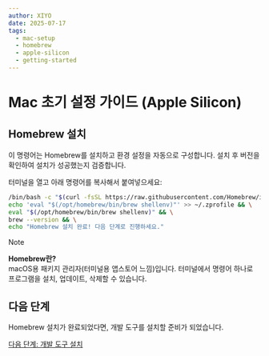 ```yaml
---
author: XIYO
date: 2025-07-17
tags:
  - mac-setup
  - homebrew
  - apple-silicon
  - getting-started
---
```


# Mac 초기 설정 가이드 (Apple Silicon)

## Homebrew 설치

이 명령어는 Homebrew를 설치하고 환경 설정을 자동으로 구성합니다. 설치 후 버전을 확인하여 설치가 성공했는지 검증합니다.

터미널을 열고 아래 명령어를 복사해서 붙여넣으세요:

```bash
/bin/bash -c "$(curl -fsSL https://raw.githubusercontent.com/Homebrew/install/HEAD/install.sh)" && \
echo 'eval "$(/opt/homebrew/bin/brew shellenv)"' >> ~/.zprofile && \
eval "$(/opt/homebrew/bin/brew shellenv)" && \
brew --version && \
echo "Homebrew 설치 완료! 다음 단계로 진행하세요."
```

> [!NOTE]
> **Homebrew란?**  
> macOS용 패키지 관리자(터미널용 앱스토어 느낌)입니다. 터미널에서 명령어 하나로 프로그램을 설치, 업데이트, 삭제할 수 있습니다.

## 다음 단계

Homebrew 설치가 완료되었다면, 개발 도구를 설치할 준비가 되었습니다.

[다음 단계: 개발 도구 설치](step-01.md)